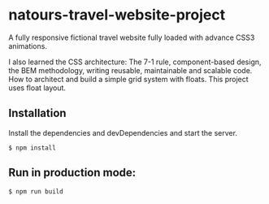 # natours-travel-website-project

A fully responsive fictional travel website fully loaded with advance CSS3 animations.  

I also learned the CSS architecture: The 7-1 rule, component-based design, the BEM methodology, writing reusable, maintainable and scalable code. How to architect and build a simple grid system with floats. This project uses float layout.


## Installation

Install the dependencies and devDependencies and start the server.
```
$ npm install
```
## Run in production mode:
```
$ npm run build
```

